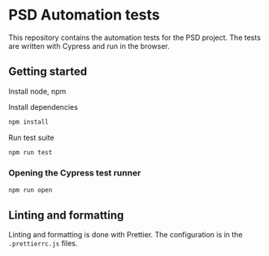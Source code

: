 # PSD Automation tests

This repository contains the automation tests for the PSD project. The tests are written with Cypress and run in the browser.

## Getting started

Install node, npm

Install dependencies

```bash
npm install
```

Run test suite

```bash
npm run test
```

### Opening the Cypress test runner

```bash
npm run open
```

## Linting and formatting

Linting and formatting is done with Prettier. The configuration is in the `.prettierrc.js` files.